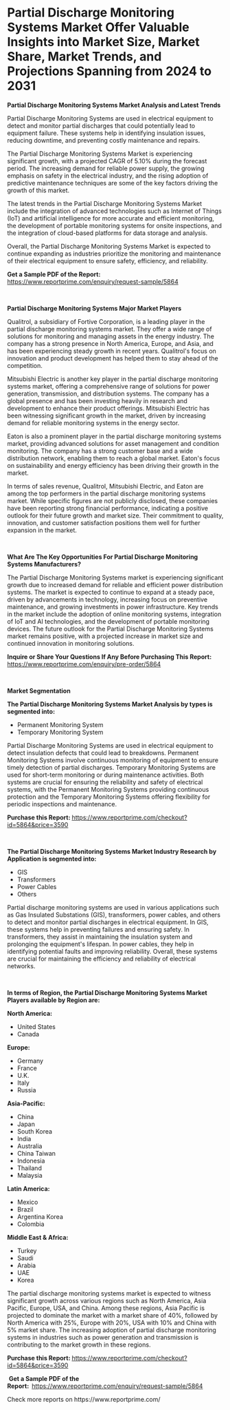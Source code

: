 <p><h1>Partial Discharge Monitoring Systems Market Offer Valuable Insights into Market Size, Market Share, Market Trends, and Projections Spanning from 2024 to 2031</h1></p><p><strong>Partial Discharge Monitoring Systems Market Analysis and Latest Trends</strong></p>
<p><p>Partial Discharge Monitoring Systems are used in electrical equipment to detect and monitor partial discharges that could potentially lead to equipment failure. These systems help in identifying insulation issues, reducing downtime, and preventing costly maintenance and repairs.</p><p>The Partial Discharge Monitoring Systems Market is experiencing significant growth, with a projected CAGR of 5.10% during the forecast period. The increasing demand for reliable power supply, the growing emphasis on safety in the electrical industry, and the rising adoption of predictive maintenance techniques are some of the key factors driving the growth of this market.</p><p>The latest trends in the Partial Discharge Monitoring Systems Market include the integration of advanced technologies such as Internet of Things (IoT) and artificial intelligence for more accurate and efficient monitoring, the development of portable monitoring systems for onsite inspections, and the integration of cloud-based platforms for data storage and analysis.</p><p>Overall, the Partial Discharge Monitoring Systems Market is expected to continue expanding as industries prioritize the monitoring and maintenance of their electrical equipment to ensure safety, efficiency, and reliability.</p></p>
<p><strong>Get a Sample PDF of the Report:&nbsp;</strong> <a href="https://www.reportprime.com/enquiry/request-sample/5864">https://www.reportprime.com/enquiry/request-sample/5864</a></p>
<p>&nbsp;</p>
<p><strong>Partial Discharge Monitoring Systems Major Market Players</strong></p>
<p><p>Qualitrol, a subsidiary of Fortive Corporation, is a leading player in the partial discharge monitoring systems market. They offer a wide range of solutions for monitoring and managing assets in the energy industry. The company has a strong presence in North America, Europe, and Asia, and has been experiencing steady growth in recent years. Qualitrol's focus on innovation and product development has helped them to stay ahead of the competition.</p><p>Mitsubishi Electric is another key player in the partial discharge monitoring systems market, offering a comprehensive range of solutions for power generation, transmission, and distribution systems. The company has a global presence and has been investing heavily in research and development to enhance their product offerings. Mitsubishi Electric has been witnessing significant growth in the market, driven by increasing demand for reliable monitoring systems in the energy sector.</p><p>Eaton is also a prominent player in the partial discharge monitoring systems market, providing advanced solutions for asset management and condition monitoring. The company has a strong customer base and a wide distribution network, enabling them to reach a global market. Eaton's focus on sustainability and energy efficiency has been driving their growth in the market.</p><p>In terms of sales revenue, Qualitrol, Mitsubishi Electric, and Eaton are among the top performers in the partial discharge monitoring systems market. While specific figures are not publicly disclosed, these companies have been reporting strong financial performance, indicating a positive outlook for their future growth and market size. Their commitment to quality, innovation, and customer satisfaction positions them well for further expansion in the market.</p></p>
<p>&nbsp;</p>
<p><strong>What Are The Key Opportunities For Partial Discharge Monitoring Systems Manufacturers?</strong></p>
<p><p>The Partial Discharge Monitoring Systems market is experiencing significant growth due to increased demand for reliable and efficient power distribution systems. The market is expected to continue to expand at a steady pace, driven by advancements in technology, increasing focus on preventive maintenance, and growing investments in power infrastructure. Key trends in the market include the adoption of online monitoring systems, integration of IoT and AI technologies, and the development of portable monitoring devices. The future outlook for the Partial Discharge Monitoring Systems market remains positive, with a projected increase in market size and continued innovation in monitoring solutions.</p></p>
<p><strong>Inquire or Share Your Questions If Any Before Purchasing This Report:</strong> <a href="https://www.reportprime.com/enquiry/pre-order/5864">https://www.reportprime.com/enquiry/pre-order/5864</a></p>
<p>&nbsp;</p>
<p><strong>Market Segmentation</strong></p>
<p><strong>The Partial Discharge Monitoring Systems Market Analysis by types is segmented into:</strong></p>
<p><ul><li>Permanent Monitoring System</li><li>Temporary Monitoring System</li></ul></p>
<p><p>Partial Discharge Monitoring Systems are used in electrical equipment to detect insulation defects that could lead to breakdowns. Permanent Monitoring Systems involve continuous monitoring of equipment to ensure timely detection of partial discharges. Temporary Monitoring Systems are used for short-term monitoring or during maintenance activities. Both systems are crucial for ensuring the reliability and safety of electrical systems, with the Permanent Monitoring Systems providing continuous protection and the Temporary Monitoring Systems offering flexibility for periodic inspections and maintenance.</p></p>
<p><strong>Purchase this Report:&nbsp;</strong><a href="https://www.reportprime.com/checkout?id=5864&price=3590">https://www.reportprime.com/checkout?id=5864&price=3590</a></p>
<p>&nbsp;</p>
<p><strong>The Partial Discharge Monitoring Systems Market Industry Research by Application is segmented into:</strong></p>
<p><ul><li>GIS</li><li>Transformers</li><li>Power Cables</li><li>Others</li></ul></p>
<p><p>Partial discharge monitoring systems are used in various applications such as Gas Insulated Substations (GIS), transformers, power cables, and others to detect and monitor partial discharges in electrical equipment. In GIS, these systems help in preventing failures and ensuring safety. In transformers, they assist in maintaining the insulation system and prolonging the equipment's lifespan. In power cables, they help in identifying potential faults and improving reliability. Overall, these systems are crucial for maintaining the efficiency and reliability of electrical networks.</p></p>
<p>&nbsp;</p>
<p><strong>In terms of Region, the Partial Discharge Monitoring Systems Market Players available by Region are:</strong></p>
<p>
    <p> <strong> North America: </strong>
        <ul>
            <li>United States</li>
            <li>Canada</li>
        </ul>
        </p> 
    <p> <strong> Europe: </strong>
        <ul>
            <li>Germany</li>
            <li>France</li>
            <li>U.K.</li>
            <li>Italy</li>
            <li>Russia</li>
        </ul>
        </p> 
    <p> <strong> Asia-Pacific: </strong>
        <ul>
            <li>China</li>
            <li>Japan</li>
            <li>South Korea</li>
            <li>India</li>
            <li>Australia</li>
            <li>China Taiwan</li>
            <li>Indonesia</li>
            <li>Thailand</li>
            <li>Malaysia</li>
        </ul>
        </p> 
    <p> <strong> Latin America: </strong>
        <ul>
            <li>Mexico</li>
            <li>Brazil</li>
            <li>Argentina Korea</li>
            <li>Colombia</li>
        </ul>
        </p> 
    <p> <strong> Middle East & Africa: </strong>
        <ul>
            <li>Turkey</li>
            <li>Saudi</li>
            <li>Arabia</li>
            <li>UAE</li>
            <li>Korea</li>
        </ul>
    </p>
    </p>
<p><p>The partial discharge monitoring systems market is expected to witness significant growth across various regions such as North America, Asia Pacific, Europe, USA, and China. Among these regions, Asia Pacific is projected to dominate the market with a market share of 40%, followed by North America with 25%, Europe with 20%, USA with 10% and China with 5% market share. The increasing adoption of partial discharge monitoring systems in industries such as power generation and transmission is contributing to the market growth in these regions.</p></p>
<p><strong>Purchase this Report: </strong><a href="https://www.reportprime.com/checkout?id=5864&price=3590">https://www.reportprime.com/checkout?id=5864&price=3590</a></p>
<p>&nbsp;<strong>Get a Sample PDF of the Report:&nbsp;&nbsp;</strong><a href="https://www.reportprime.com/enquiry/request-sample/5864">https://www.reportprime.com/enquiry/request-sample/5864</a></p>
<p><strong></strong></p>
<p>Check more reports on https://www.reportprime.com/</p>